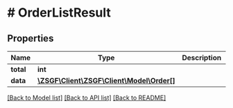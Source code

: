 # # OrderListResult

## Properties

Name | Type | Description | Notes
------------ | ------------- | ------------- | -------------
**total** | **int** |  | [optional]
**data** | [**\ZSGF\Client\ZSGF\Client\Model\Order[]**](Order.md) |  | [optional]

[[Back to Model list]](../../README.md#models) [[Back to API list]](../../README.md#endpoints) [[Back to README]](../../README.md)
